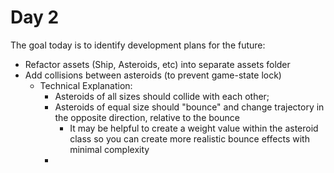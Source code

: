 # Day 2
The goal today is to identify development plans for the future:
- Refactor assets (Ship, Asteroids, etc) into separate assets folder
- Add collisions between asteroids (to prevent game-state lock)
	- Technical Explanation: 
		- Asteroids of all sizes should collide with each other;
		- Asteroids of equal size should "bounce" and change trajectory in the opposite direction, relative to the bounce
			- It may be helpful to create a weight value within the asteroid class so you can create more realistic bounce effects with minimal complexity
		- 
